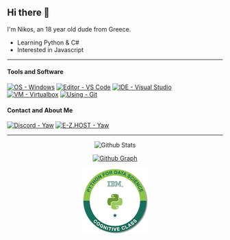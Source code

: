 ## Hi there 👋
I'm Nikos, an 18 year old dude from Greece.
- Learning Python & C#
- Interested in Javascript

---

#### Tools and Software
[![OS - Windows](https://img.shields.io/badge/OS-WINDOWS-357EC7?style=for-the-badge&logo=windows)](https://www.microsoft.com/windows/)
[![Editor - VS Code](https://img.shields.io/badge/Editor-VS%20Code-0078D7?style=for-the-badge&logo=visual-studio-code)](https://code.visualstudio.com/)
[![IDE - Visual Studio](https://img.shields.io/badge/IDE-Visual%20Studio-5D2B90?style=for-the-badge&logo=visual-studio)](https://visualstudio.com/)
[![VM - Virtualbox](https://img.shields.io/badge/VM-Virtualbox-blue?style=for-the-badge&logo=virtualbox&logoColor=white)](https://www.virtualbox.org/)
[![Using - Git](https://img.shields.io/badge/Using-Git-red?style=for-the-badge&logo=git)](https://git-scm.com/)

#### Contact and About Me
[![Discord - Yaw](https://img.shields.io/badge/Discord-juicyyaw-7289DA?style=for-the-badge&logo=discord&logoColor=white)](https://discord.com/users/1163799526507819009)
[![E-Z.HOST - Yaw](https://img.shields.io/badge/EZBIO-yaw-2563eb?style=for-the-badge&logo=biolink)](https://e-z.bio/yaw)

---
<div align="center">
 
![Github Stats](https://github-readme-stats.vercel.app/api?username=Yaw-Dev&show_icons=true&theme=midnight-purple)

[![Github Graph](http://github-profile-summary-cards.vercel.app/api/cards/profile-details?username=Yaw-Dev&theme=midnight_purple)](https://github.com/AWeirDKiD)

[![Credly Badge](assets/python-for-data-science.png)](https://www.credly.com/badges/44e24bac-1013-49e6-a895-daa5a2b948c3/public_url)
